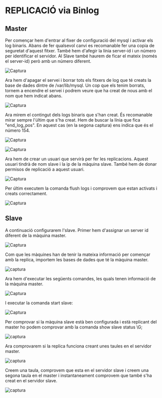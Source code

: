 # REPLICACIÓ via Binlog
## Master

Per començar hem d'entrar al fixer de configuració del mysql i activar els log binaris. Abans de fer qualsevol canvi es recomanable fer una copia de seguretat d'aquest fitxer. També hem d'afegir la línia server-id i un número per identificar el servidor. Al Slave també haurem de ficar el mateix (només el server-id) però amb un número diferent.

![Captura](https://github.com/Shyrkoon/Base-de-dades/blob/master/Activitat4/img/cap1.png)

Ara hem d'apagar el servei i borrar tots els fitxers de log que té creats la base de dades dintre de /var/lib/mysql. Un cop que els tenim borrats, tornem a encendre el servei i podrem veure que ha creat de nous amb el nom que hem indicat abans.

![Captura](https://github.com/Shyrkoon/Base-de-dades/blob/master/Activitat4/img/cap2.png)

Ara mirem el contingut dels logs binaris que s'han creat. És recomanable mirar sempre l'últim que s'ha creat. Hem de buscar la línia que fica "end_log_pos". En aquest cas (en la segona captura) ens indica que és el número 154.

![Captura](https://github.com/Shyrkoon/Base-de-dades/blob/master/Activitat4/img/cap3%20cat%20rep%20archivo.png)

![Captura](https://github.com/Shyrkoon/Base-de-dades/blob/master/Activitat4/img/cap4%20cat%20rep%20archivo.png)

Ara hem de crear un usuari que servirà per fer les replicacions. Aquest usuari tindrà de nom slave i la ip de la màquina slave. També hem de donar permisos de replicació a aquest usuari.

![Captura](https://github.com/Shyrkoon/Base-de-dades/blob/master/Activitat4/img/cap5%20usuari.png)

Per últim executem la comanda flush logs i comprovem que estan activats i creats correctament.

![Captura](https://github.com/Shyrkoon/Base-de-dades/blob/master/Activitat4/img/cap8.png)




## Slave

A continuació configurarem l'slave.
Primer hem d'assignar un server id diferent de la màquina master.

![Captura](https://github.com/Shyrkoon/Base-de-dades/blob/master/Activitat4/img/cap6%20slave.png)

Com que les màquines han de tenir la mateixa informació per començar amb la replica, importem les bases de dades que té la màquina master.

![captura](https://github.com/Shyrkoon/Base-de-dades/blob/master/Activitat4/img/cap9.png)

Ara hem d'executar les següents comandes, les quals tenen informació de la màquina master.

![Captura](https://github.com/Shyrkoon/Base-de-dades/blob/master/Activitat4/img/cap10.png)

I executar la comanda start slave:

![Captura](https://github.com/Shyrkoon/Base-de-dades/blob/master/Activitat4/img/cap12.png)

Per comprovar si la màquina slave està ben configurada i està replicant del master ho podem comprovar amb la comanda show slave status \G;

![captura](https://github.com/Shyrkoon/Base-de-dades/blob/master/Activitat4/img/cap13.png)

Ara comprovarem si la replica funciona creant unes taules en el servidor master.

![captura](https://github.com/Shyrkoon/Base-de-dades/blob/master/Activitat4/img/cap14.png)

Creem una taula, comprovem que esta en el servidor slave i creem una segona taula en el master i instantaneament comprovem que també s'ha creat en el servidor slave.

![captura](https://github.com/Shyrkoon/Base-de-dades/blob/master/Activitat4/img/cap15.png)


